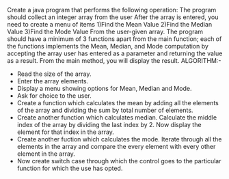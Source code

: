 Create a java program that performs the following operation:
The program should collect an integer array from the user
After the array is entered, you need to create a menu of items
1)Find the Mean Value
2)Find the Median Value
3)Find the Mode Value
From the user-given array.
The program should have a minimum of 3 functions apart from the main function; each of the functions implements the Mean, Median, and Mode computation by accepting the array user has entered as a parameter and returning the value as a result. From the main method, you will display the result.
ALGORITHM:-
* Read the size of the array.
* Enter the array elements.
* Display a menu showing options for Mean, Median and Mode.
* Ask for choice to the user.
* Create a function which calculates the mean by adding all the elements of the array and dividing the sum by total number of elements.
* Create another function which calculates median. Calculate the middle index of the array by dividing the last index by 2. Now display the element for that index in the array.
* Create another fuction which calculates the mode. Iterate through all the elements in the array and compare the every element with every other element in the array.
* Now create switch case through which the control goes to the particular function for which the use has opted.